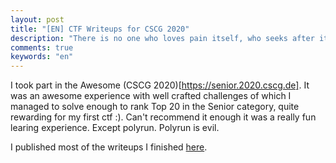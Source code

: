 ```yaml
---
layout: post
title: "[EN] CTF Writeups for CSCG 2020"
description: "There is no one who loves pain itself, who seeks after it and wants to have it, simply because it is pain..."
comments: true
keywords: "en"
---
```

I took part in the Awesome (CSCG 2020)[https://senior.2020.cscg.de]. It was an awesome experience with well crafted challenges of which I managed to solve enough to rank Top 20 in the Senior category, quite rewarding for my first ctf :). Can't recommend it enough it was a really fun learing experience. Except polyrun. Polyrun is evil.

I published most of the writeups I finished [here](https://github.com/SpeckiJ/ctf/tree/master/cscg_2020).